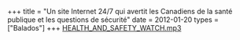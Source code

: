 +++
title = "Un site Internet 24/7 qui avertit les Canadiens de la santé publique et les questions de sécurité"
date = 2012-01-20
types = ["Balados"]
+++
[HEALTH\_AND\_SAFETY\_WATCH.mp3](/files/HEALTH_AND_SAFETY_WATCH.mp3)
